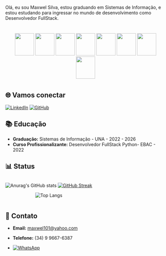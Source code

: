 Olá, eu sou Maxwel Silva, estou graduando em Sistemas de Informação, e estou estudando para ingressar no mundo de desenvolvimento como Desenvolvedor FullStack. 

#
<div style="display: inline-block" align="center"> 
<img src="https://cdn.jsdelivr.net/gh/devicons/devicon@latest/icons/python/python-original.svg" height="70" width="60" /> 
<img src="https://cdn.jsdelivr.net/gh/devicons/devicon@latest/icons/javascript/javascript-plain.svg" height="70" width="60" /> 
<img src="https://cdn.jsdelivr.net/gh/devicons/devicon@latest/icons/typescript/typescript-original.svg" height="70" width="60" /> 
<img src="https://cdn.jsdelivr.net/gh/devicons/devicon@latest/icons/html5/html5-original.svg" height="70" width="60" /> 
<img src="https://cdn.jsdelivr.net/gh/devicons/devicon@latest/icons/css3/css3-original.svg" height="70" width="60" />        
<img src="https://cdn.jsdelivr.net/gh/devicons/devicon@latest/icons/gulp/gulp-plain.svg" height="70" width="60" /> 
<img src="https://cdn.jsdelivr.net/gh/devicons/devicon@latest/icons/sass/sass-original.svg" height="70" width="60" /> 
<img src="https://cdn.jsdelivr.net/gh/devicons/devicon@latest/icons/vuejs/vuejs-original.svg" height="70" width="60" /> 
          
</div>



#

## 🌐 Vamos conectar

[![LinkedIn](https://img.shields.io/badge/LinkedIn-FF0000?style=for-the-badge&logo=linkedin&logoColor=white)](https://www.linkedin.com/in/maxwelsilvas/) [![GitHub](https://img.shields.io/badge/GitHub-FF0000?style=for-the-badge&logo=github&logoColor=white)](https://github.com/MaxwelSilvas)


## 📚 Educação

- **Graduação:** Sistemas de Informação - UNA - 2022 - 2026
- **Curso Profissionalizante:** Desenvolvedor FullStack Python- EBAC - 2022

## 📊 Status

<div style="display: inline-block; text-align: center;">

![Anurag's GitHub stats](https://github-readme-stats.vercel.app/api?username=MaxwelSilvas&show_icons=true&bg_color=000000&text_color=FFFFFF&title_color=FF0000&border_color=FF0000&icon_color=FF0000)
[![GitHub Streak](https://streak-stats.demolab.com/?user=MaxwelSilvas&theme=dark&background=000000&border=FF0000&dates=FF0000&currStreakLabel=FF0000&fire=FF0000&ring=FF0000&sideNums=FFFFFF)](https://git.io/streak-stats)
          <div align="center">
                    ![Top Langs](https://github-readme-stats-git-masterrstaa-rickstaa.vercel.app/api/top-langs/?username=MaxwelSilvas&layout=compact&bg_color=000000&border_color=FF0000&title_color=FF0000&text_color=FFFFFF)
                   
 </div>



</div>


## 📧 Contato

- **Email:** [maxwel101@yahoo.com](mailto:maxwel101@yahoo.com)
- **Telefone:** (34) 9 9667-6387

- [![WhatsApp](https://img.shields.io/badge/WhatsApp-25D366?style=for-the-badge&logo=whatsapp&logoColor=white)](https://wa.me/5534996676387)

